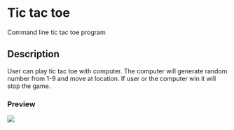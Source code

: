 # Tic tac toe

Command line tic tac toe program

## Description

User can play tic tac toe with computer. The computer will generate random number from 1-9 and move at location. If user or the computer win it will stop the game.

### Preview

<img src="https://user-images.githubusercontent.com/91461938/195099847-265cd7d2-a63e-40ed-a976-b64df59970d5.png">
